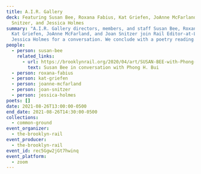 ```yaml
---
title: A.I.R. Gallery
deck: Featuring Susan Bee, Roxana Fabius, Kat Griefen, JoAnne McFarland, Joan
  Snitzer, and Jessica Holmes
summary: "A.I.R. Gallery directors, members, and staff Susan Bee, Roxana Fabius,
  Kat Griefen, JoAnne McFarland, and Joan Snitzer join Rail Editor-at-Large
  Jessica Holmes for a conversation. We conclude with a poetry reading. "
people:
  - person: susan-bee
    related_links:
      - url: https://brooklynrail.org/2020/04/art/SUSAN-BEE-with-Phong-H-Bui
        text: Susan Bee in conversation with Phong H. Bui
  - person: roxana-fabius
  - person: kat-griefen
  - person: joanne-mcfarland
  - person: joan-snitzer
  - person: jessica-holmes
poets: []
date: 2021-08-26T13:00:00-0500
end_date: 2021-08-26T14:30:00-0500
collections:
  - common-ground
event_organizer:
  - the-brooklyn-rail
event_producer:
  - the-brooklyn-rail
event_id: rec5Ggw2jGt7hwinq
event_platform:
  - zoom
---
```

